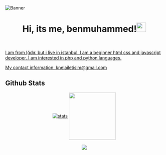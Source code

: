 <img src="https://cdn.discordapp.com/attachments/988409361367957546/1072585247675388045/benmuhammed_dev.png" alt="Banner" align="center">
<div class="Introduction" align="center"> 
<h1>Hi, its me, benmuhammed!<img src="https://raw.githubusercontent.com/barbecue/barbecue/master/media/wave.gif" height="30" weight="30"></h1><br>
</div>
<a href="https://benmuhammed.ga">
<div class="about-me" align="left">

I am from Iğdır. but i live in istanbul. 
I am a beginner html css and javascript developer. I am interested in php and python languages.
 
My contact information: [knelailetisim@gmail.com](mailto:knelailetisim@gmail.com)

 <h2> Github Stats </h2>
<div class="stats" align="center"> 
<a href="https://github.com/benmuhammed"><img align="center" src="https://github-readme-stats.vercel.app/api?username=benmuhammed&show_icons=true&theme=vue-dark" alt="stats"/></a>
<a href="https://benmuhammed.ga"><img align="center" src="[https://github-readme-streak-stats.herokuapp.com/?user=benmuhammed&theme=react](https://github-profile-trophy.vercel.app/?username=benmuhamed&theme=onedark&column=7)" width="%100" height="150px"/></a><br><br>
<a href="https://benmuhammed.ga"><img align="center" src="https://github-profile-trophy.vercel.app/?username=benmuhammed&theme=discord&column=7&no-frame=true"></a><br><br>
<!--<a href="https://github.com/benmuhammed"><img align="center" width="775" src="https://activity-graph.herokuapp.com/graph?username=benmuhammed&bg_color=0D1117&color=5BCDEC&line=5BCDEC&point=FFFFFF&hide_border=true"></a>-->
</div>

